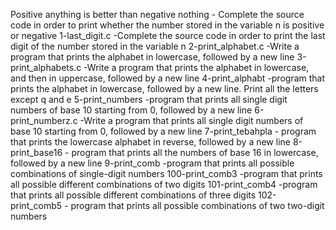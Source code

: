 Positive anything is better than negative nothing - Complete the source code in order to print whether the number stored in the variable n is positive or negative
1-last_digit.c -Complete the source code in order to print the last digit of the number stored in the variable n
 2-print_alphabet.c -Write a program that prints the alphabet in lowercase, followed by a new line
3-print_alphabets.c -Write a program that prints the alphabet in lowercase, and then in uppercase, followed by a new line
4-print_alphabt -program that prints the alphabet in lowercase, followed by a new line. Print all the letters except q and e
5-print_numbers -program that prints all single digit numbers of base 10 starting from 0, followed by a new line
 6-print_numberz.c -Write a program that prints all single digit numbers of base 10 starting from 0, followed by a new line
 7-print_tebahpla - program that prints the lowercase alphabet in reverse, followed by a new line
8-print_base16 - program that prints all the numbers of base 16 in lowercase, followed by a new line
9-print_comb -program that prints all possible combinations of single-digit numbers
100-print_comb3 -program that prints all possible different combinations of two digits
101-print_comb4 -program that prints all possible different combinations of three digits
102-print_comb5 - program that prints all possible combinations of two two-digit numbers
